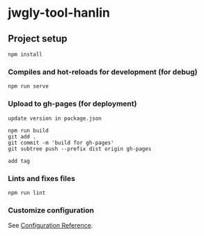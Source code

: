 # jwgly-tool-hanlin

## Project setup
```
npm install
```

### Compiles and hot-reloads for development (for debug)
```
npm run serve
```

### Upload to gh-pages (for deployment)
```
update version in package.json

npm run build
git add .
git commit -m 'build for gh-pages'
git subtree push --prefix dist origin gh-pages

add tag
```

### Lints and fixes files
```
npm run lint
```

### Customize configuration
See [Configuration Reference](https://cli.vuejs.org/config/).
